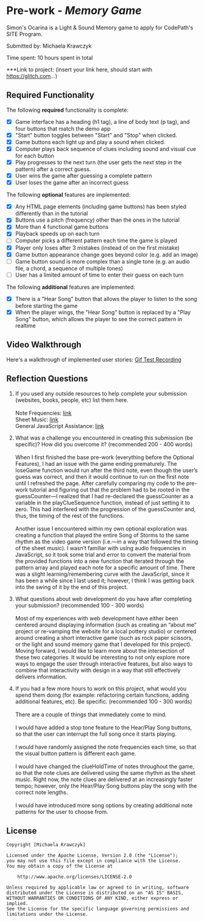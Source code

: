 # Pre-work - _Memory Game_

Simon's Ocarina is a Light & Sound Memory game to apply for CodePath's SITE Program.

Submitted by: Michaela Krawczyk

Time spent: 10 hours spent in total

\*\*\*Link to project: (insert your link here, should start with https://glitch.com...)

## Required Functionality

The following **required** functionality is complete:

- [x] Game interface has a heading (h1 tag), a line of body text (p tag), and four buttons that match the demo app
- [x] "Start" button toggles between "Start" and "Stop" when clicked.
- [x] Game buttons each light up and play a sound when clicked.
- [x] Computer plays back sequence of clues including sound and visual cue for each button
- [x] Play progresses to the next turn (the user gets the next step in the pattern) after a correct guess.
- [x] User wins the game after guessing a complete pattern
- [x] User loses the game after an incorrect guess

The following **optional** features are implemented:

- [x] Any HTML page elements (including game buttons) has been styled differently than in the tutorial
- [x] Buttons use a pitch (frequency) other than the ones in the tutorial
- [x] More than 4 functional game buttons
- [x] Playback speeds up on each turn
- [ ] Computer picks a different pattern each time the game is played
- [x] Player only loses after 3 mistakes (instead of on the first mistake)
- [x] Game button appearance change goes beyond color (e.g. add an image)
- [ ] Game button sound is more complex than a single tone (e.g. an audio file, a chord, a sequence of multiple tones)
- [ ] User has a limited amount of time to enter their guess on each turn

The following **additional** features are implemented:

- [x] There is a "Hear Song" button that allows the player to listen to the song before starting the game
- [x] When the player wings, the "Hear Song" button is replaced by a "Play Song" button,
      which allows the player to see the correct pattern in realtime

## Video Walkthrough

Here's a walkthrough of implemented user stories:
<a href="https://cdn.glitch.com/7ee2976c-7a9d-4aed-a98f-7162e262f3fd%2FtestRecording.gif?v=1616622802195">Gif Test Recording</a>

## Reflection Questions

1. If you used any outside resources to help complete your submission (websites, books, people, etc) list them here.
   <br><br>Note Frequencies: <a href="https://www.youtube.com/watch?v=XCVY8eVwfvI&ab_channel=MusicandCoding">link</a>
   <br>Sheet Music: <a href="https://www.pinterest.com/pin/436708495097149427/">link</a>
   <br>General JavaScript Assistance: <a href="https://www.w3schools.com/js/js_intro.asp">link</a>

2. What was a challenge you encountered in creating this submission (be specific)? How did you overcome it? (recommended 200 - 400 words)
   <br><br>When I first finished the base pre-work (everything before the Optional Features), I had an issue with the game ending prematurely. The loseGame function would run after the third note, even though the user’s guess was correct, and then it would continue to run on the first note until I refreshed the page. After carefully comparing my code to the pre-work tutorial and figuring out that the problem had to be rooted in the guessCounter—I realized that I had re-declared the guessCounter as a variable in the playClueSequence function, instead of just setting it to zero. This had interfered with the progression of the guessCounter and, thus, the timing of the rest of the functions.
   <br><br>Another issue I encountered within my own optional exploration was creating a function that played the entire Song of Storms to the same rhythm as the video game version (i.e.—in a way that followed the timing of the sheet music). I wasn’t familiar with using audio frequencies in JavaScript, so it took some trial and error to convert the material from the provided functions into a new function that iterated through the pattern array and played each note for a specific amount of time. There was a slight learning/remembering curve with the JavaScript, since it has been a while since I last used it; however, I think I was getting back into the swing of it by the end of this project.

3. What questions about web development do you have after completing your submission? (recommended 100 - 300 words)
   <br><br>Most of my experiences with web development have either been centered around displaying information (such as creating an “about me” project or re-vamping the website for a local pottery studio) or centered around creating a short interactive game (such as rock paper scissors, or the light and sound memory game that I developed for this project). Moving forward, I would like to learn more about the intersection of these two categories. It would be interesting to not only explore more ways to engage the user through interactive features, but also ways to combine that interactivity with design in a way that still effectively delivers information.

4. If you had a few more hours to work on this project, what would you spend them doing (for example: refactoring certain functions, adding additional features, etc). Be specific. (recommended 100 - 300 words)
   <br><br>There are a couple of things that immediately come to mind.
   <br><br>I would have added a stop tone feature to the Hear/Play Song buttons, so that the user can interrupt the full song once it starts playing.
   <br><br>I would have randomly assigned the note frequencies each time, so that the visual button pattern is different each game.
   <br><br>I would have changed the clueHoldTime of notes throughout the game, so that the note clues are delivered using the same rhythm as the sheet music. Right now, the note clues are delivered at an increasingly faster tempo; however, only the Hear/Play Song buttons play the song with the correct note lengths.
   <br><br>I would have introduced more song options by creating additional note patterns for the user to choose from.

## License

    Copyright [Michaela Krawczyk]

    Licensed under the Apache License, Version 2.0 (the "License");
    you may not use this file except in compliance with the License.
    You may obtain a copy of the License at

        http://www.apache.org/licenses/LICENSE-2.0

    Unless required by applicable law or agreed to in writing, software
    distributed under the License is distributed on an "AS IS" BASIS,
    WITHOUT WARRANTIES OR CONDITIONS OF ANY KIND, either express or implied.
    See the License for the specific language governing permissions and
    limitations under the License.
